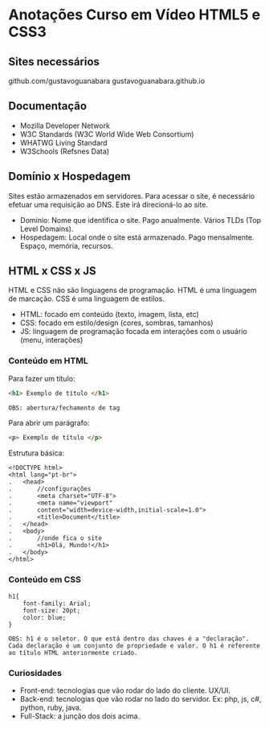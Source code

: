 # Anotações Curso em Vídeo HTML5 e CSS3

## Sites necessários
github.com/gustavoguanabara
gustavoguanabara.github.io

## Documentação
* Mozilla Developer Network
* W3C Standards (W3C World Wide Web Consortium)
* WHATWG Living Standard
* W3Schools (Refsnes Data)

## Domínio x Hospedagem

Sites estão armazenados em servidores. Para acessar o site, é necessário efetuar uma requisição ao DNS.  Este irá direcioná-lo ao site. 

* Domínio: Nome que identifica o site. Pago anualmente. Vários TLDs (Top Level Domains).
* Hospedagem: Local onde o site está armazenado. Pago mensalmente. Espaço, memória, recursos.

## HTML x CSS x JS

HTML e CSS não são linguagens de programação. HTML é uma linguagem de marcação. CSS é uma linguagem de estilos. 

- HTML: focado em conteúdo (texto, imagem, lista, etc)
- CSS: focado em estilo/design (cores, sombras, tamanhos)
- JS: linguagem de programação focada em interações com o usuário (menu, interações)

### Conteúdo em HTML

Para fazer um título:

```HTML
<h1> Exemplo de título </h1>

OBS: abertura/fechamento de tag
```

Para abrir um parágrafo:
```HTML
<p> Exemplo de título </p>
```

Estrutura básica:
```
<!DOCTYPE html>
<html lang="pt-br">
.   <head>
.       //configurações
.       <meta charset="UTF-8">
.       <meta name="viewport"
.       content="width=device-width,initial-scale=1.0">
.       <title>Document</title>
.   </head>
.   <body>
.       //onde fica o site
.       <h1>Olá, Mundo!</h1>
.   </body>
</html>
```

### Conteúdo em CSS

```
h1{
    font-family: Arial;
    font-size: 20pt;
    color: blue;
}

OBS: h1 é o seletor. O que está dentro das chaves é a "declaração". Cada declaração é um conjunto de propriedade e valor. O h1 é referente ao título HTML anteriormente criado.
```

### Curiosidades
- Front-end: tecnologias que vão rodar do lado do cliente. UX/UI.
- Back-end: tecnologias que vão rodar no lado do servidor. Ex: php, js, c#, python, ruby, java.
- Full-Stack: a junção dos dois acima.